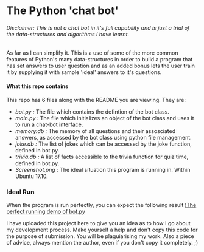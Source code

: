 # The Python 'chat bot'
###### *Disclaimer:*  This is not a chat bot in it's full capability and is just a trial of the data-structures and algorithms I have learnt.

As far as I can simplify it. This is a use of some of the more common features of Python's many data-structures in order to build a program that has set answers to user question and as an added bonus lets the user train it by supplying it with sample 'ideal' answers to it's questions.

#### What this repo contains
This repo has 6 files along with the README you are viewing. They are:
* *bot.py :* The file which contains the defintion of the bot class.
* *main.py :* The file which initializes an object of the bot class and uses it to run a chat-bot interface.
* *memory.db :* The memory of all questions and their assosciated answers, as accessed by the bot class using python file management.
* *joke.db :* The list of jokes which can be accessed by the joke function, defined in bot.py.
* *trivia.db :* A list of facts accessible to the trivia function for quiz time, defined in bot.py.
* *Screenshot.png :* The ideal situation this program is running in. Within Ubuntu 17.10.

### Ideal Run
When the program is run perfectly, you can expect the following result
[!The perfect running demo of bot.py](./Screenshot.png)

I have uploaded this project here to give you an idea as to how I go about my development process. Make yourself a help and don't copy this code for the purpose of submission. You will be plaguiarising my work. Also a piece of advice, always mention the author, even if you don't copy it completely. ;)
